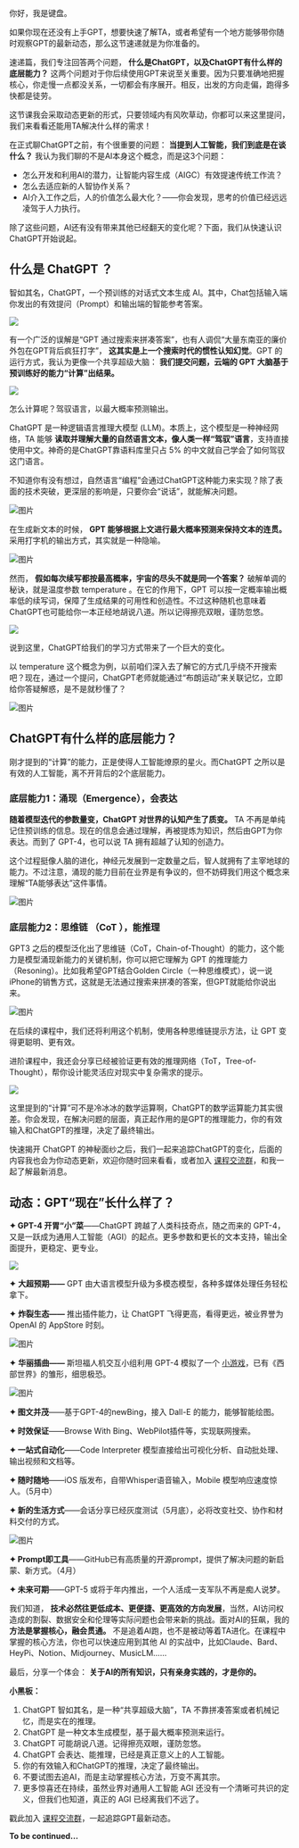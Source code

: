 你好，我是键盘。

如果你现在还没有上手GPT，想要快速了解TA，或者希望有一个地方能够带你随时观察GPT的最新动态，那么这节速递就是为你准备的。

速递篇，我们专注回答两个问题， **什么是ChatGPT，以及ChatGPT有什么样的底层能力？** 这两个问题对于你后续使用GPT来说至关重要。因为只要准确地把握核心，你走慢一点都没关系，一切都会有序展开。相反，出发的方向走偏，跑得多快都是徒劳。

这节课我会采取动态更新的形式，只要领域内有风吹草动，你都可以来这里提问，我们来看看还能用TA解决什么样的需求！

在正式聊ChatGPT之前，有个很重要的问题： **当提到人工智能，我们到底是在谈什么？** 我认为我们聊的不是AI本身这个概念，而是这3个问题：

- 怎么开发和利用AI的潜力，让智能内容生成（AIGC）有效提速传统工作流？
- 怎么去适应新的人智协作关系？
- AI介入工作之后，人的价值怎么最大化？——你会发现，思考的价值已经远远凌驾于人力执行。

除了这些问题，AI还有没有带来其他已经翻天的变化呢？下面，我们从快速认识ChatGPT开始说起。

## 什么是 ChatGPT ？

智如其名，ChatGPT，一个预训练的对话式文本生成 AI。其中，Chat包括输入端你发出的有效提问（Prompt）和输出端的智能参考答案。

![](https://static001.geekbang.org/resource/image/8a/66/8aa5726299e3abcf12253c8c8ff80366.png?wh=1920x1080)

有一个广泛的误解是“GPT 通过搜索来拼凑答案”，也有人调侃“大量东南亚的廉价外包在GPT背后疯狂打字”， **这其实是上一个搜索时代的惯性认知幻觉**。GPT 的运行方式，我认为更像一个共享超级大脑： **我们提交问题，云端的 GPT 大脑基于预训练好的能力“计算”出结果。**

![](https://static001.geekbang.org/resource/image/02/fa/02a0394689ff8e9yya92c303bf6edefa.png?wh=1230x502)

怎么计算呢？驾驭语言，以最大概率预测输出。

ChatGPT 是一种逻辑语言推理大模型 (LLM)。本质上，这个模型是一种神经网络，TA 能够 **读取并理解大量的自然语言文本，像人类一样“驾驭”语言**，支持直接使用中文。神奇的是ChatGPT靠语料库里只占 5% 的中文就自己学会了如何驾驭这门语言。

不知道你有没有想过，自然语言“编程”会通过ChatGPT这种能力来实现？除了表面的技术突破，更深层的影响是，只要你会“说话”，就能解决问题。

![图片](https://static001.geekbang.org/resource/image/81/49/81386221d1yyc899274e1830836efb49.png?wh=1920x1080)

在生成新文本的时候， **GPT 能够根据上文进行最大概率预测来保持文本的连贯。** 采用打字机的输出方式，其实就是一种隐喻。

![图片](https://static001.geekbang.org/resource/image/05/c4/05731aea5bbc28d27cf2a23bf9345cc4.gif?wh=512x370)

然而， **假如每次续写都按最高概率，宇宙的尽头不就是同一个答案？** 破解单调的秘诀，就是温度参数 temperature 。在它的作用下，GPT 可以按一定概率输出概率低的续写词，保障了生成结果的可用性和创造性。不过这种随机也意味着ChatGPT也可能给你一本正经地胡说八道。所以记得擦亮双眼，谨防忽悠。

![](https://static001.geekbang.org/resource/image/fd/05/fd689901aedf7bb96f40c0ed26bc0105.png?wh=2070x1166)

说到这里，ChatGPT给我们的学习方式带来了一个巨大的变化。

以 temperature 这个概念为例，以前咱们深入去了解它的方式几乎绕不开搜索吧？现在，通过一个提问，ChatGPT老师就能通过“布朗运动”来关联记忆，立即给你答疑解惑，是不是就秒懂了？

![图片](https://static001.geekbang.org/resource/image/28/50/2820137d3470117c162b78b7a20c1850.png?wh=1470x1188)

## ChatGPT有什么样的底层能力？

刚才提到的“计算”的能力，正是使得人工智能燎原的星火。而ChatGPT 之所以是有效的人工智能，离不开背后的2个底层能力。

### **底层能力1：涌现（Emergence），会表达**

**随着模型迭代的参数量变，ChatGPT 对世界的认知产生了质变。** TA 不再是单纯记住预训练的信息。现在的信息会通过理解，再被提炼为知识，然后由GPT为你表达。而到了 GPT-4，也可以说 TA 拥有超越了认知的创造力。

这个过程挺像人脑的进化，神经元发展到一定数量之后，智人就拥有了主宰地球的能力。不过注意，涌现的能力目前在业界是有争议的，但不妨碍我们用这个概念来理解“TA能够表达”这件事情。

![图片](https://static001.geekbang.org/resource/image/a6/fb/a6fe20c1cbfb715cedd92daafcfc83fb.jpg?wh=7111x4000)

### **底层能力2：思维链** **（CoT** **），能推理**

GPT3 之后的模型泛化出了思维链（CoT，Chain-of-Thought）的能力，这个能力是模型涌现新能力的关键机制，你可以把它理解为 GPT 的推理能力（Resoning）。比如我希望GPT结合Golden Circle（一种思维模式），说一说iPhone的销售方式，这就是无法通过搜索来拼凑的答案，但GPT就能给你说出来。

![图片](https://static001.geekbang.org/resource/image/8f/84/8f292a0c55c3d3046b2bdb4731562b84.png?wh=1770x1286)

在后续的课程中，我们还将利用这个机制，使用各种思维链提示方法，让 GPT 变得更聪明、更有效。

进阶课程中，我还会分享已经被验证更有效的推理网络（ToT，Tree-of-Thought），帮你设计能灵活应对现实中复杂需求的提示。

![](https://static001.geekbang.org/resource/image/f2/b0/f242d6bbb0e9771faa7f1a3b54b34eb0.png?wh=1276x500)

这里提到的“计算”可不是冷冰冰的数学运算啊，ChatGPT的数学运算能力其实很差。你会发现，在解决问题的层面，真正起作用的是GPT的推理能力，你的有效输入和ChatGPT的推理，决定了最终输出。

快速揭开 ChatGPT 的神秘面纱之后，我们一起来追踪ChatGPT的变化，后面的内容我也会为你动态更新，欢迎你随时回来看看，或者加入 [课程交流群](http://jinshuju.net/f/oI1KKM)，和我一起了解最新消息。

## 动态：GPT“现在”长什么样了？

**✦ GPT-4 开胃“小”菜**——ChatGPT 跨越了人类科技奇点，随之而来的 GPT-4，又是一跃成为通用人工智能（AGI）的起点。更多参数和更长的文本支持，输出全面提升，更稳定、更专业。

![](https://static001.geekbang.org/resource/image/ba/33/ba62c440c8c15bf51a3965104677cd33.png?wh=1264x796)

**✦** **大超预期——** GPT 由大语言模型升级为多模态模型，各种多媒体处理任务轻松拿下。

**✦** **炸裂生态——** 推出插件能力，让 ChatGPT 飞得更高，看得更远，被业界誉为 OpenAI 的 AppStore 时刻。

![图片](https://static001.geekbang.org/resource/image/65/f1/655ae82aa6099e8dd8c9016e91c5b5f1.png?wh=1920x1136)

**✦** **华丽插曲——** 斯坦福人机交互小组利用 GPT-4 模拟了一个 [小游戏](https://reverie.herokuapp.com/arXiv_Demo/#)，已有《西部世界》的雏形，细思极恐。

![图片](https://static001.geekbang.org/resource/image/57/6b/57abcea6993e1a7172b225756baaac6b.jpg?wh=1290x1190)

**✦ 图文并茂**——基于GPT-4的newBing，接入 Dall-E 的能力，能够智能绘图。

**✦ 时效保证**——Browse With Bing、WebPilot插件等，实现联网搜索。

**✦ 一站式自动化**——Code Interpreter 模型直接给出可视化分析、自动批处理、输出视频和文档等。

**✦ 随时随地**——iOS 版发布，自带Whisper语音输入，Mobile 模型响应速度惊人。（5月中）

**✦ 新的生活方式**——会话分享已经灰度测试（5月底），必将改变社交、协作和材料交付的方式。

![图片](https://static001.geekbang.org/resource/image/ae/10/ae3cbece365e5446269519991645da10.png?wh=1920x1006)

**✦ Prompt即工具**——GitHub已有高质量的开源prompt，提供了解决问题的新启蒙、新方式。（4月）

**✦ 未来可期**——GPT-5 或将于年内推出，一个人活成一支军队不再是痴人说梦。

我们知道， **技术必然往更低成本、更便捷、更高效的方向发展**，当然，AI访问权造成的割裂、数据安全和伦理等实际问题也会带来新的挑战。面对AI的狂飙，我的 **方法是掌握核心，融会贯通。** 不是追着AI跑，也不是被动等着TA进化。在课程中掌握的核心方法，你也可以快速应用到其他 AI 的实战中，比如Claude、Bard、HeyPi、Notion、Midjourney、MusicLM……

最后，分享一个体会： **关于AI的所有知识，只有亲身实践的，才是你的。**

**小黑板：**

1. ChatGPT 智如其名，是一种“共享超级大脑”，TA 不靠拼凑答案或者机械记忆，而是实在的推理。
2. ChatGPT 是一种文本生成模型，基于最大概率预测来运行。
3. ChatGPT 可能胡说八道。记得擦亮双眼，谨防忽悠。
4. ChatGPT 会表达、能推理，已经是真正意义上的人工智能。
5. 你的有效输入和ChatGPT的推理，决定了最终输出。
6. 不要试图去追AI，而是主动掌握核心方法，万变不离其宗。
7. 更多惊喜还在持续，虽然业界对通用人工智能 AGI 还没有一个清晰可共识的定义，但我们也知道，真正的 AGI 已经离我们不远了。

戳此加入 [课程交流群](http://jinshuju.net/f/oI1KKM)，一起追踪GPT最新动态。

**To be continued…**